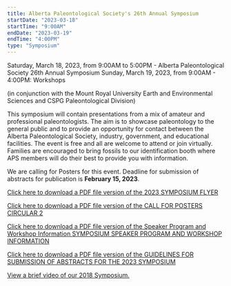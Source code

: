 ```yaml
---
title: Alberta Paleontological Society's 26th Annual Symposium
startDate: "2023-03-18"
startTime: "9:00AM"
endDate: "2023-03-19"
endTime: "4:00PM"
type: "Symposium"
---
```


Saturday, March 18, 2023, from 9:00AM to 5:00PM - Alberta Paleontological Society 26th Annual Symposium
Sunday, March 19, 2023, from 9:00AM - 4:00PM: Workshops

(in conjunction with the Mount Royal University Earth and Environmental Sciences and CSPG Paleontological Division)

This symposium will contain presentations from a mix of amateur and professional paleontologists. The aim is to showcase paleontology to the general public and to provide an opportunity for contact between the Alberta Paleontological Society, industry, government, and educational facilities. The event is free and all are welcome to attend or join virtually. Families are encouraged to bring fossils to our identification booth where APS members will do their best to provide you with information.

We are calling for Posters for this event. Deadline for submission of abstracts for publication is **February 15, 2023**.

[Click here to download a PDF file version of the 2023 SYMPOSIUM FLYER](/symposium2023/symposiumflyer2023.pdf)

[Click here to download a PDF file version of the CALL FOR POSTERS CIRCULAR 2](/symposium2023/circular2.pdf)

[Click here to download a PDF file version of the Speaker Program and Workshop Information SYMPOSIUM SPEAKER PROGRAM AND WORKSHOP INFORMATION](/symposium2023/speakerprogram.pdf)

[Click here to download a PDF file version of the GUIDELINES FOR SUBMISSION OF ABSTRACTS FOR THE 2023 SYMPOSIUM](/symposium2023/abstractguidelines2023.pdf)

[View a brief video of our 2018 Symposium.](https://youtu.be/neXG3Y0q-O8)
